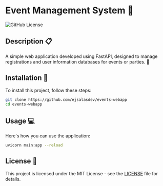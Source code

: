 # Event Management System :tada:

![GitHub License](https://img.shields.io/github/license/ejsalasdev/events-webapp)

## Description :clipboard:

A simple web application developed using FastAPI, designed to manage registrations and user information databases for events or parties. 🎉


## Installation :wrench:

To install this project, follow these steps:

```bash
git clone https://github.com/ejsalasdev/events-webapp
cd events-webapp
```

## Usage :computer:

Here's how you can use the application:

```bash
uvicorn main:app --reload
```

## License :scroll:

This project is licensed under the MIT License - see the [LICENSE](LICENSE) file for details.

